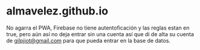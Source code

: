 # almavelez.github.io
No agarra el PWA,
Firebase no tiene autentoficación y las reglas estan en true, pero aún así no deja entrar sin una cuenta así que di de alta su cuenta de gilpjiot@gmail.com para que pueda entrar en la base de datos.
